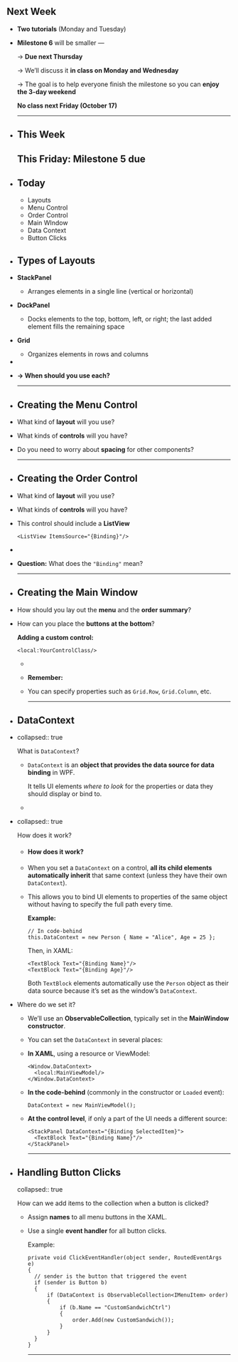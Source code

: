 ## Next Week
- **Two tutorials** (Monday and Tuesday)
- **Milestone 6** will be smaller —
  
  → **Due next Thursday**
  
  → We’ll discuss it **in class on Monday and Wednesday**
  
  → The goal is to help everyone finish the milestone so you can **enjoy the 3-day weekend**
  
  **No class next Friday (October 17)**
  
  ---
- ## This Week
  
  This **Friday:** Milestone 5 due
  ---
- ## Today
	- Layouts
	- Menu Control
	- Order Control
	- Main WIndow
	- Data Context
	- Button Clicks
- ## Types of Layouts
- **StackPanel**
	- Arranges elements in a single line (vertical or horizontal)
- **DockPanel**
	- Docks elements to the top, bottom, left, or right; the last added element fills the remaining space
- **Grid**
	- Organizes elements in rows and columns
-
- **→ When should you use each?**
  
  ---
- ## Creating the Menu Control
- What kind of **layout** will you use?
- What kinds of **controls** will you have?
- Do you need to worry about **spacing** for other components?
  
  ---
- ## Creating the Order Control
- What kind of **layout** will you use?
- What kinds of **controls** will you have?
- This control should include a **ListView**
  
  ```
  <ListView ItemsSource="{Binding}"/>
  ```
-
- **Question:** What does the `"Binding"` mean?
  
  ---
- ## Creating the Main Window
- How should you lay out the **menu** and the **order summary**?
- How can you place the **buttons at the bottom**?
  
  **Adding a custom control:**
  
  ```
  <local:YourControlClass/>
  ```
	-
	- **Remember:**
	- You can specify properties such as `Grid.Row`, `Grid.Column`, etc.
	  
	  ---
- ## DataContext
- collapsed:: true
  
  What is `DataContext`?
	- `DataContext` is an **object that provides the data source for data binding** in WPF.
	  
	  It tells UI elements *where to look* for the properties or data they should display or bind to.
	-
- collapsed:: true
  
  How does it work?
	- #### **How does it work?**
	- When you set a `DataContext` on a control, **all its child elements automatically inherit** that same context (unless they have their own `DataContext`).
	- This allows you to bind UI elements to properties of the same object without having to specify the full path every time.
	  
	  **Example:**
	  
	  ```
	  // In code-behind
	  this.DataContext = new Person { Name = "Alice", Age = 25 };
	  ```
	  
	  Then, in XAML:
	  
	  ```
	  <TextBlock Text="{Binding Name}"/>
	  <TextBlock Text="{Binding Age}"/>
	  ```
	  
	  Both `TextBlock` elements automatically use the `Person` object as their data source because it’s set as the window’s `DataContext`.
- Where do we set it?
	- We’ll use an **ObservableCollection<IMenuItem>**, typically set in the **MainWindow constructor**.
	- You can set the `DataContext` in several places:
	- **In XAML**, using a resource or ViewModel:
	  
	  ```
	  <Window.DataContext>
	    <local:MainViewModel/>
	  </Window.DataContext>
	  ```
	- **In the code-behind** (commonly in the constructor or `Loaded` event):
	  
	  ```
	  DataContext = new MainViewModel();
	  ```
	- **At the control level**, if only a part of the UI needs a different source:
	  
	  ```
	  <StackPanel DataContext="{Binding SelectedItem}">
	    <TextBlock Text="{Binding Name}"/>
	  </StackPanel>
	  ```
	  
	  ---
- ## Handling Button Clicks
  collapsed:: true
  
  How can we add items to the collection when a button is clicked?
	- Assign **names** to all menu buttons in the XAML.
	- Use a single **event handler** for all button clicks.
	  
	  Example:
	  
	  ```
	  private void ClickEventHandler(object sender, RoutedEventArgs e)
	  {
	    // sender is the button that triggered the event
	    if (sender is Button b)
	    {
	        if (DataContext is ObservableCollection<IMenuItem> order)
	        {
	            if (b.Name == "CustomSandwichCtrl")
	            {
	                order.Add(new CustomSandwich());
	            }
	        }
	    }
	  }
	  ```
	  
	  ---